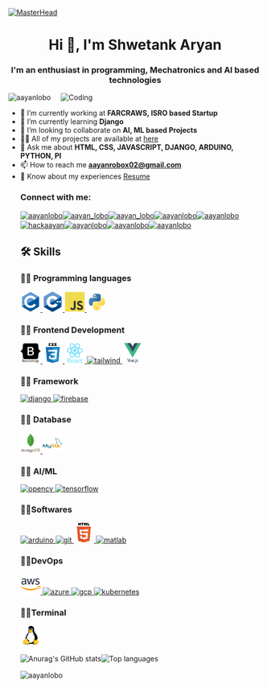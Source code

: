 [![MasterHead](https://user-images.githubusercontent.com/10498744/210012254-234538ff-d198-48aa-8964-37e6fd45d227.gif)](https://www.linkedin.com/in/shwetank-aryan/)<h1 align="center">Hi 👋, I'm Shwetank Aryan</h1><h3 align="center">I'm an enthusiast in programming, Mechatronics and AI based technologies</h3><img align="right" alt="Coding" width="400" src="https://cdn.dribbble.com/users/1162077/screenshots/3848914/programmer.gif"><p align="left"> <img src="https://komarev.com/ghpvc/?username=aayanlobo&label=Profile%20views&color=0e75b6&style=flat" alt="aayanlobo"/> </p><ul><li>🔭 I’m currently working at **FARCRAWS, ISRO based Startup**</li> <li>🌱 I’m currently learning **Django**</li><li> 👯 I’m looking to collaborate on **AI, ML based Projects**</li><li> 👨‍💻 All of my projects are available at [here](https://www.linkedin.com/in/shwetank-aryan/)</li><li> 💬 Ask me about **HTML, CSS, JAVASCRIPT, DJANGO, ARDUINO, PYTHON, PI**</li><li> 📫 How to reach me **aayanrobox02@gmail.com**</li><li> 📄 Know about my experiences [Resume](https://drive.google.com/file/d/1escuWDak4jiyxJP-aVSPJ0bks3_e02Ov/view?usp=sharing)<h3 align="left">Connect with me:</h3><p align="left"><a href="https://linkedin.com/in/shwetank-aryan" target="blank"><img align="center" alt="aayanlobo" src="https://raw.githubusercontent.com/rahuldkjain/github-profile-readme-generator/master/src/images/icons/Social/linked-in-alt.svg" height="30" width="40"/></a><a href="https://www.facebook.com/shwetank.aryan.05/" target="blank"><img align="center" src="https://raw.githubusercontent.com/rahuldkjain/github-profile-readme-generator/master/src/images/icons/Social/facebook.svg" alt="aayan_lobo" height="30" width="40"/></a><a href="https://instagram.com/aayan_lobo" target="blank"><img align="center" src="https://raw.githubusercontent.com/rahuldkjain/github-profile-readme-generator/master/src/images/icons/Social/instagram.svg" alt="aayan_lobo" height="30" width="40"/></a><a href="https://www.codechef.com/users/aayanlobo" target="blank"><img align="center" src="https://cdn.jsdelivr.net/npm/simple-icons@3.1.0/icons/codechef.svg" alt="aayanlobo" height="30" width="40"/></a><a href="https://www.hackerrank.com/aayanrobox02" target="blank"><img align="center" src="https://raw.githubusercontent.com/rahuldkjain/github-profile-readme-generator/master/src/images/icons/Social/hackerrank.svg" alt="aayanlobo" height="30" width="40"/></a><a href="https://codeforces.com/profile/hackaayan" target="blank"><img align="center" src="https://raw.githubusercontent.com/rahuldkjain/github-profile-readme-generator/master/src/images/icons/Social/codeforces.svg" alt="hackaayan" height="30" width="40"/></a><a href="https://www.leetcode.com/aayanlobo" target="blank"><img align="center" src="https://raw.githubusercontent.com/rahuldkjain/github-profile-readme-generator/master/src/images/icons/Social/leet-code.svg" alt="aayanlobo" height="30" width="40"/></a><a href="https://codepen.io/aayanlobo" target="blank"><img align="center" src="https://raw.githubusercontent.com/rahuldkjain/github-profile-readme-generator/master/src/images/icons/Social/codepen.svg" alt="aayanlobo" height="30" width="40"/></a><a href="https://dev.to/aayanlobo" target="blank"><img align="center" src="https://raw.githubusercontent.com/rahuldkjain/github-profile-readme-generator/master/src/images/icons/Social/devto.svg" alt="aayanlobo" height="30" width="40"/></a></p><h2 align="left">🛠️ Skills</h2><h3 align="left">👨‍💻 Programming languages</h3><p align="left"> <a href="https://www.cprogramming.com/" target="_blank" rel="noreferrer"> <img src="https://raw.githubusercontent.com/devicons/devicon/master/icons/c/c-original.svg" alt="c" width="40" height="40"/> </a> <a href="https://www.w3schools.com/cpp/" target="_blank" rel="noreferrer"> <img src="https://raw.githubusercontent.com/devicons/devicon/master/icons/cplusplus/cplusplus-original.svg" alt="cplusplus" width="40" height="40"/> </a> <a href="https://developer.mozilla.org/en-US/docs/Web/JavaScript" target="_blank" rel="noreferrer"> <img src="https://raw.githubusercontent.com/devicons/devicon/master/icons/javascript/javascript-original.svg" alt="javascript" width="40" height="40"/> </a> <a href="https://www.python.org" target="_blank" rel="noreferrer"> <img src="https://raw.githubusercontent.com/devicons/devicon/master/icons/python/python-original.svg" alt="python" width="40" height="40"/> </a> </p><h3 align="left">👨‍💻 Frontend Development</h3><p align="left"><a href="https://getbootstrap.com" target="_blank" rel="noreferrer"> <img src="https://raw.githubusercontent.com/devicons/devicon/master/icons/bootstrap/bootstrap-plain-wordmark.svg" alt="bootstrap" width="40" height="40"/> </a> <a href="https://www.w3schools.com/css/" target="_blank" rel="noreferrer"> <img src="https://raw.githubusercontent.com/devicons/devicon/master/icons/css3/css3-original-wordmark.svg" alt="css3" width="40" height="40"/> </a> <a href="https://reactjs.org/" target="_blank" rel="noreferrer"> <img src="https://raw.githubusercontent.com/devicons/devicon/master/icons/react/react-original-wordmark.svg" alt="react" width="40" height="40"/> </a><a href="https://tailwindcss.com/" target="_blank" rel="noreferrer"> <img src="https://www.vectorlogo.zone/logos/tailwindcss/tailwindcss-icon.svg" alt="tailwind" width="40" height="40"/> </a> <a href="https://vuejs.org/" target="_blank" rel="noreferrer"> <img src="https://raw.githubusercontent.com/devicons/devicon/master/icons/vuejs/vuejs-original-wordmark.svg" alt="vuejs" width="40" height="40"/> </a></p><h3 align="left">👨‍💻 Framework </h3><p align="left"><a href="https://www.djangoproject.com/" target="_blank" rel="noreferrer"> <img src="https://cdn.worldvectorlogo.com/logos/django.svg" alt="django" width="40" height="40"/> </a> <a href="https://firebase.google.com/" target="_blank" rel="noreferrer"> <img src="https://www.vectorlogo.zone/logos/firebase/firebase-icon.svg" alt="firebase" width="40" height="40"/> </a></p><h3 align="left">👨‍💻 Database</h3><p align="left"> <a href="https://www.mongodb.com/" target="_blank" rel="noreferrer"> <img src="https://raw.githubusercontent.com/devicons/devicon/master/icons/mongodb/mongodb-original-wordmark.svg" alt="mongodb" width="40" height="40"/> </a> <a href="https://www.mysql.com/" target="_blank" rel="noreferrer"> <img src="https://raw.githubusercontent.com/devicons/devicon/master/icons/mysql/mysql-original-wordmark.svg" alt="mysql" width="40" height="40"/> </a></p><h3 align="left">👨‍💻 AI/ML</h3><p align="left"><a href="https://opencv.org/" target="_blank" rel="noreferrer"> <img src="https://www.vectorlogo.zone/logos/opencv/opencv-icon.svg" alt="opencv" width="40" height="40"/> </a> <a href="https://www.tensorflow.org" target="_blank" rel="noreferrer"> <img src="https://www.vectorlogo.zone/logos/tensorflow/tensorflow-icon.svg" alt="tensorflow" width="40" height="40"/> </a> </p><h3 align="left">👨‍💻Softwares</h3><p align="left"><a href="https://www.arduino.cc/" target="_blank" rel="noreferrer"> <img src="https://cdn.worldvectorlogo.com/logos/arduino-1.svg" alt="arduino" width="40" height="40"/> </a> <a href="https://git-scm.com/" target="_blank" rel="noreferrer"> <img src="https://www.vectorlogo.zone/logos/git-scm/git-scm-icon.svg" alt="git" width="40" height="40"/> </a> <a href="https://www.w3.org/html/" target="_blank" rel="noreferrer"> <img src="https://raw.githubusercontent.com/devicons/devicon/master/icons/html5/html5-original-wordmark.svg" alt="html5" width="40" height="40"/> </a><a href="https://www.mathworks.com/" target="_blank" rel="noreferrer"> <img src="https://upload.wikimedia.org/wikipedia/commons/2/21/Matlab_Logo.png" alt="matlab" width="40" height="40"/> </a></p><h3 align="left">👨‍💻DevOps</h3><p align="left"><a href="https://aws.amazon.com" target="_blank" rel="noreferrer"> <img src="https://raw.githubusercontent.com/devicons/devicon/master/icons/amazonwebservices/amazonwebservices-original-wordmark.svg" alt="aws" width="40" height="40"/> </a><a href="https://azure.microsoft.com/en-in/" target="_blank" rel="noreferrer"> <img src="https://www.vectorlogo.zone/logos/microsoft_azure/microsoft_azure-icon.svg" alt="azure" width="40" height="40"/> </a> <a href="https://cloud.google.com" target="_blank" rel="noreferrer"> <img src="https://www.vectorlogo.zone/logos/google_cloud/google_cloud-icon.svg" alt="gcp" width="40" height="40"/> </a> <a href="https://kubernetes.io" target="_blank" rel="noreferrer"> <img src="https://www.vectorlogo.zone/logos/kubernetes/kubernetes-icon.svg" alt="kubernetes" width="40" height="40"/> </a></p><h3 align="left">👨‍💻Terminal</h3><p align="left"><a href="https://www.linux.org/" target="_blank" rel="noreferrer"> <img src="https://raw.githubusercontent.com/devicons/devicon/master/icons/linux/linux-original.svg" alt="linux" width="40" height="40"/> </a></p>![Anurag's GitHub stats](https://github-readme-stats-sigma-five.vercel.app/api?username=aayanlobo&show_icons=true&count_private=true&theme=transparent)![Top languages](https://github-readme-stats-sigma-five.vercel.app/api/top-langs/?username=aayanlobo&show_icons=true&layout=compact&theme=transparent)<p><img align="center" src="https://github-readme-streak-stats.herokuapp.com/?user=aayanlobo&theme=algolia&" alt="aayanlobo"/></p>
